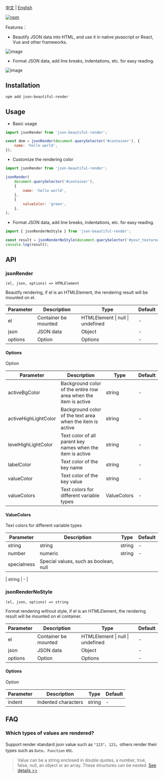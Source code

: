 [中文](https://github.com/taoliujun/npm-packages/blob/master/packages/json-beautiful-render/README.zh_CN.md) | [English](https://github.com/taoliujun/npm-packages/blob/master/packages/json-beautiful-render/README.en_US.md)

[![npm](https://img.shields.io/npm/v/json-beautiful-render.svg)](https://www.npmjs.com/package/json-beautiful-render)

Features：

-   Beautify JSON data into HTML, and use it in native javascript or React, Vue and other frameworks.

![image](https://cdn.jsdelivr.net/gh/taoliujun/npm-packages/packages/json-beautiful-render/assets/readme/demo1.png)

-   Format JSON data, add line breaks, indentations, etc. for easy reading.

![image](https://cdn.jsdelivr.net/gh/taoliujun/npm-packages/packages/json-beautiful-render/assets/readme/demo2.png)

## Installation

```bash
npm add json-beautiful-render
```

## Usage

-   Basic usage

```javascript
import jsonRender from 'json-beautiful-render';

const dom = jsonRender(document.querySelector('#container'), {
    name: 'hello world',
});
```

-   Customize the rendering color

```javascript
import jsonRender from 'json-beautiful-render';

jsonRender(
    document.querySelector('#container'),
    {
        name: 'hello world',
    },
    {
        valueColor: 'green',
    },
);
```

-   Format JSON data, add line breaks, indentations, etc. for easy reading.

```javascript
import { jsonRenderNoStyle } from 'json-beautiful-render';

const result = jsonRenderNoStyle(document.querySelector('#your_textarea'), { name: 'hello world' });
console.log(result);
```

## API

### jsonRender

`(el, json, options) => HTMLElement`

Beautify rendering, if el is an HTMLElement, the rendering result will be mounted on el.

| Parameter | Description          | Type                             | Default |
| --------- | -------------------- | -------------------------------- | ------- |
| el        | Container be mounted | HTMLElement \| null \| undefined | -       |
| json      | JSON data            | Object                           | -       |
| options   | Option               | Options                          | -       |

#### Options

Option

| Parameter            | Description                                                     | Type        | Default |
| -------------------- | --------------------------------------------------------------- | ----------- | ------- |
| activeBgColor        | Background color of the entire row area when the item is active | string      | -       |
| activeHighLightColor | Background color of the text area when the item is active       | string      | -       |
| levelHighLightColor  | Text color of all parent key names when the item is active      | string      | -       |
| labelColor           | Text color of the key name                                      | string      | -       |
| valueColor           | Text color of the key value                                     | string      | -       |
| valueColors          | Text colors for different variable types                        | ValueColors | -       |

#### ValueColors

Text colors for different variable types

| Parameter   | Description                           | Type   | Default |
| ----------- | ------------------------------------- | ------ | ------- |
| string      | string                                | string | -       |
| number      | numeric                               | string | -       |
| specialness | Special values, such as boolean, null |

| string | - |

### jsonRenderNoStyle

`(el, json, options) => string`

Format rendering without style, if el is an HTMLElement, the rendering result will be mounted on el container.

| Parameter | Description          | Type                             | Default |
| --------- | -------------------- | -------------------------------- | ------- |
| el        | Container be mounted | HTMLElement \| null \| undefined | -       |
| json      | JSON data            | Object                           | -       |
| options   | Option               | Options                          | -       |

#### Options

Option

| Parameter | Description         | Type   | Default |
| --------- | ------------------- | ------ | ------- |
| indent    | Indented characters | string | -       |

## FAQ

### Which types of values are rendered?

Support render standard json value such as `"123"`、`123`，others render their types such as `Date`、`Function` etc.

> Value can be a string enclosed in double quotes, a number, true, false, null, an object or an array. These structures can be nested. [See details >>](https://www.json.org/json-en.html)
